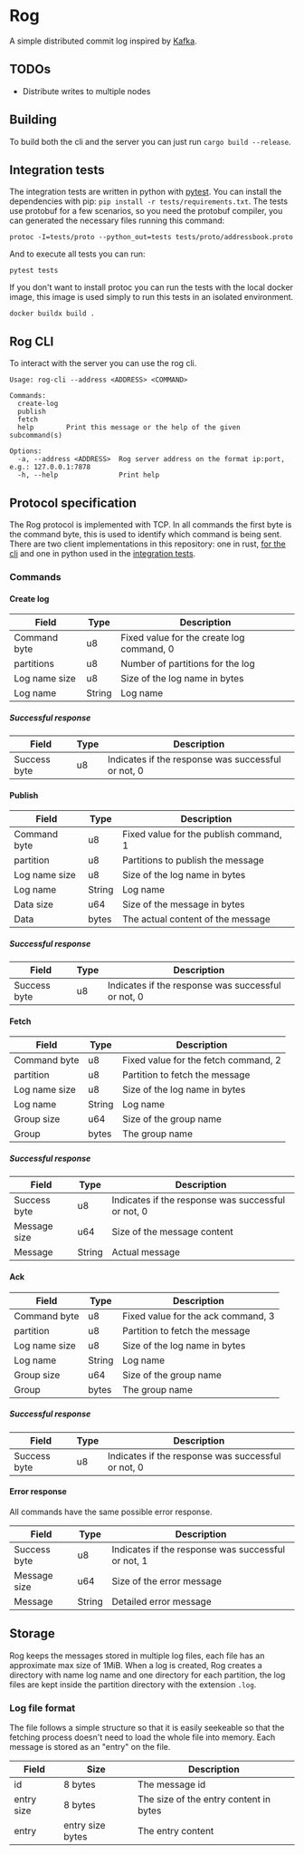 # Rog

A simple distributed commit log inspired by [Kafka][0].

## TODOs

- Distribute writes to multiple nodes

## Building

To build both the cli and the server you can just run `cargo build
--release`.

## Integration tests

The integration tests are written in python with [pytest][1]. You can
install the dependencies with pip: `pip install -r
tests/requirements.txt`. The tests use protobuf for a few scenarios,
so you need the protobuf compiler, you can generated the necessary
files running this command:

```shell
protoc -I=tests/proto --python_out=tests tests/proto/addressbook.proto
```

And to execute all tests you can run:

```shell
pytest tests
```

If you don't want to install protoc you can run the tests with the
local docker image, this image is used simply to run this tests in an
isolated environment.

```shell
docker buildx build .
```

## Rog CLI

To interact with the server you can use the rog cli.

```
Usage: rog-cli --address <ADDRESS> <COMMAND>

Commands:
  create-log
  publish
  fetch
  help        Print this message or the help of the given subcommand(s)

Options:
  -a, --address <ADDRESS>  Rog server address on the format ip:port, e.g.: 127.0.0.1:7878
  -h, --help               Print help
```

## Protocol specification

The Rog protocol is implemented with TCP. In all commands the first
byte is the command byte, this is used to identify which command is
being sent. There are two client implementations in this repository:
one in rust, [for the cli](./src/bin/cli.rs) and one in python used in
the [integration tests](./tests/rog_client.py).

### Commands

#### Create log

| Field         | Type   | Description                               |
|---------------|--------|-------------------------------------------|
| Command byte  | u8     | Fixed value for the create log command, 0 |
| partitions    | u8     | Number of partitions for the log          |
| Log name size | u8     | Size of the log name in bytes             |
| Log name      | String | Log name                                  |

##### Successful response

| Field        | Type | Description                                        |
|--------------|------|----------------------------------------------------|
| Success byte | u8   | Indicates if the response was successful or not, 0 |

#### Publish

| Field         | Type   | Description                            |
|---------------|--------|----------------------------------------|
| Command byte  | u8     | Fixed value for the publish command, 1 |
| partition     | u8     | Partitions to publish the message      |
| Log name size | u8     | Size of the log name in bytes          |
| Log name      | String | Log name                               |
| Data size     | u64    | Size of the message in bytes           |
| Data          | bytes  | The actual content of the message      |

##### Successful response

| Field        | Type | Description                                        |
|--------------|------|----------------------------------------------------|
| Success byte | u8   | Indicates if the response was successful or not, 0 |

#### Fetch

| Field         | Type   | Description                          |
|---------------|--------|--------------------------------------|
| Command byte  | u8     | Fixed value for the fetch command, 2 |
| partition     | u8     | Partition to fetch the message       |
| Log name size | u8     | Size of the log name in bytes        |
| Log name      | String | Log name                             |
| Group size    | u64    | Size of the group name               |
| Group         | bytes  | The group name                       |

##### Successful response

| Field        | Type   | Description                                        |
|--------------|--------|----------------------------------------------------|
| Success byte | u8     | Indicates if the response was successful or not, 0 |
| Message size | u64    | Size of the message content                        |
| Message      | String | Actual message                                     |

#### Ack

| Field         | Type   | Description                        |
|---------------|--------|------------------------------------|
| Command byte  | u8     | Fixed value for the ack command, 3 |
| partition     | u8     | Partition to fetch the message     |
| Log name size | u8     | Size of the log name in bytes      |
| Log name      | String | Log name                           |
| Group size    | u64    | Size of the group name             |
| Group         | bytes  | The group name                     |

##### Successful response

| Field        | Type   | Description                                        |
|--------------|--------|----------------------------------------------------|
| Success byte | u8     | Indicates if the response was successful or not, 0 |

#### Error response

All commands have the same possible error response.

| Field        | Type   | Description                                        |
|--------------|--------|----------------------------------------------------|
| Success byte | u8     | Indicates if the response was successful or not, 1 |
| Message size | u64    | Size of the error message                          |
| Message      | String | Detailed error message                             |

## Storage

Rog keeps the messages stored in multiple log files, each file has an
approximate max size of 1MiB. When a log is created, Rog creates a
directory with name log name and one directory for each partition, the
log files are kept inside the partition directory with the extension
`.log`.

### Log file format

The file follows a simple structure so that it is easily seekeable so
that the fetching process doesn't need to load the whole file into
memory. Each message is stored as an "entry" on the file.

| Field      | Size             | Description                            |
|------------|------------------|----------------------------------------|
| id         | 8 bytes          | The message id                         |
| entry size | 8 bytes          | The size of the entry content in bytes |
| entry      | entry size bytes | The entry content                      |

[0]: https://kafka.apache.org/
[1]: https://docs.pytest.org/en/7.4.x/
